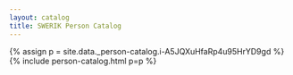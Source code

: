 ```yaml
---
layout: catalog
title: SWERIK Person Catalog
---
```

{% assign p = site.data._person-catalog.i-A5JQXuHfaRp4u95HrYD9gd %}
{% include person-catalog.html p=p %}

